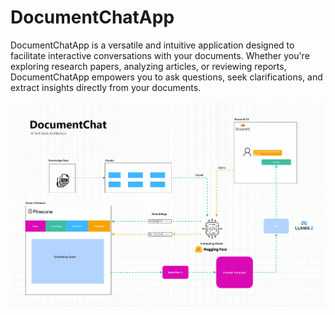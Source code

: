 # DocumentChatApp
DocumentChatApp is a versatile and intuitive application designed to facilitate interactive conversations with your documents. Whether you're exploring research papers, analyzing articles, or reviewing reports, DocumentChatApp empowers you to ask questions, seek clarifications, and extract insights directly from your documents.

![Function call](/Animation-document-chat.gif)
